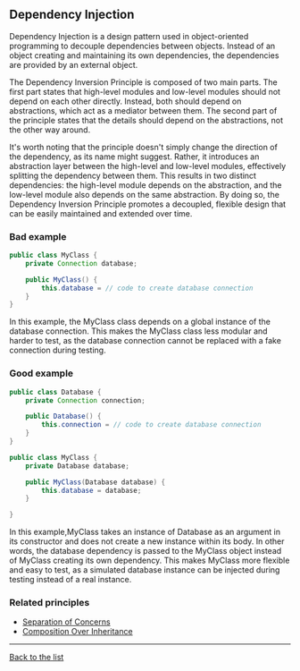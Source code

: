 ## Dependency Injection

Dependency Injection is a design pattern used in object-oriented programming to decouple dependencies between objects. Instead of an object creating and maintaining its own dependencies, the dependencies are provided by an external object.

The Dependency Inversion Principle is composed of two main parts. The first part states that high-level modules and low-level modules should not depend on each other directly. Instead, both should depend on abstractions, which act as a mediator between them. The second part of the principle states that the details should depend on the abstractions, not the other way around.

It's worth noting that the principle doesn't simply change the direction of the dependency, as its name might suggest. Rather, it introduces an abstraction layer between the high-level and low-level modules, effectively splitting the dependency between them. This results in two distinct dependencies: the high-level module depends on the abstraction, and the low-level module also depends on the same abstraction. By doing so, the Dependency Inversion Principle promotes a decoupled, flexible design that can be easily maintained and extended over time.

### Bad example

~~~java
public class MyClass {
    private Connection database;

    public MyClass() {
        this.database = // code to create database connection
    }
}
~~~

In this example, the MyClass class depends on a global instance of the database connection. This makes the MyClass class less modular and harder to test, as the database connection cannot be replaced with a fake connection during testing.

### Good example

~~~java
public class Database {
    private Connection connection;

    public Database() {
        this.connection = // code to create database connection
    }
}

public class MyClass {
    private Database database;

    public MyClass(Database database) {
        this.database = database;
    }

}

~~~

In this example,MyClass takes an instance of Database as an argument in its constructor and does not create a new instance within its body. In other words, the database dependency is passed to the MyClass object instead of MyClass creating its own dependency. This makes MyClass more flexible and easy to test, as a simulated database instance can be injected during testing instead of a real instance. 

### Related principles

* [Separation of Concerns](../general/separationofconcerns.md)
* [Composition Over Inheritance](../general/compositionoverinheritance.md)

---
[Back to the list](./README.md)